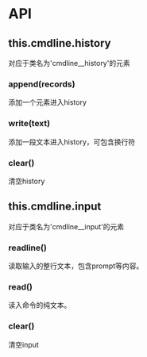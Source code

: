 # API

## this.cmdline.history

对应于类名为'cmdline__history'的元素

### append(records)

添加一个元素进入history

### write(text)

添加一段文本进入history，可包含换行符

### clear()

清空history

## this.cmdline.input

对应于类名为'cmdline__input'的元素

### readline()

读取输入的整行文本，包含prompt等内容。

### read()

读入命令的纯文本。

### clear()

清空input